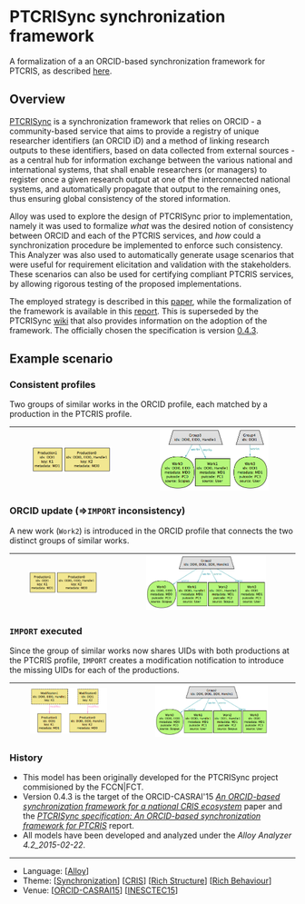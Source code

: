 # PTCRISync synchronization framework

A formalization of a an ORCID-based synchronization framework for PTCRIS, as described [here](https://github.com/fccn/PTCRISync/wiki).

## Overview

[PTCRISync](https://github.com/fccn/PTCRISync/wiki) is a synchronization framework that relies on ORCID - a community-based service that aims to provide a registry of unique researcher identifiers (an ORCID iD) and a method of linking research outputs to these identifiers, based on data collected from external sources - as a central hub for information exchange between the various national and international systems, that shall enable researchers (or managers) to register once a given research output at one of the interconnected national systems, and automatically propagate that output to the remaining ones, thus ensuring global consistency of the stored information.

Alloy was used to explore the design of PTCRISync prior to implementation, namely it was used to formalize *what* was the desired notion of consistency between ORCID and each of the PTCRIS services, and *how* could a synchronization procedure be implemented to enforce such consistency. This Analyzer was also used to automatically generate usage scenarios that were useful for requirement elicitation and validation with the stakeholders. These scenarios can also be used for certifying compliant PTCRIS services, by allowing rigorous testing of the proposed implementations.

The employed strategy is described in this [paper](http://nmacedo.github.io/pubs.html#f1000r15), while the formalization of the framework is available in this [report](http://nmacedo.github.io/pubs.html#inesctec15). This is superseded by the PTCRISync [wiki](https://github.com/fccn/PTCRISync/wiki) that also provides information on the adoption of the framework. The officially chosen the specification is version [0.4.3](ptcris_v0_4_3.als).

## Example scenario

### Consistent profiles
Two groups of similar works in the ORCID profile, each matched by a production in the PTCRIS profile.

|  <img src="Resources/images/imported_s6_p0.png" alt="S6 P0" width="70%" align="middle"/> | <img src="Resources/images/imported_s6_o0.png" alt="S6 O0" width="70%" align="middle"/> |
| --- | --- |

### ORCID update (&#8658;`IMPORT` inconsistency)
A new work (`Work2`) is introduced in the ORCID profile that connects the two distinct groups of similar works.

|  <img src="Resources/images/imported_s6_p0.png" alt="S6 P0" width="70%" align="middle"/> | <img src="Resources/images/imported_s6_o1.png" alt="S6 O1" width="70%" align="middle"/> |
| --- | --- |

### `IMPORT` executed
Since the group of similar works now shares UIDs with both productions at the PTCRIS profile, `IMPORT` creates a modification notification to introduce the missing UIDs for each of the productions.

|  <img src="Resources/images/imported_s6_p1.png" alt="S6 P1" width="70%" align="middle"/> | <img src="Resources/images/imported_s6_o1.png" alt="S6 O1" width="70%" align="middle"/> |
| --- | --- |

### History

* This model has been originally developed for the PTCRISync project commisioned by the FCCN|FCT.
* Version 0.4.3 is the target of the ORCID-CASRAI'15 *[An ORCID-based synchronization framework for a national CRIS ecosystem](http://nmacedo.github.io/pubs.html#f1000r15)* paper and the *[PTCRISync specification: An ORCID-based synchronization framework for PTCRIS](http://nmacedo.github.io/pubs.html#inesctec15)* report.
* All models have been developed and analyzed under the *Alloy Analyzer 4.2_2015-02-22*.

---

* Language: [[Alloy](https://github.com/nmacedo/MSV/wiki/By-Language#alloy)]
* Theme: [[Synchronization](https://github.com/nmacedo/MSV/wiki/By-Theme#synchronization)] [[CRIS](https://github.com/nmacedo/MSV/wiki/By-Theme#cris)] [[Rich Structure](https://github.com/nmacedo/MSV/wiki/By-Theme#rich-structure)] [[Rich Behaviour](https://github.com/nmacedo/MSV/wiki/By-Theme#rich-behaviour)]
* Venue: [[ORCID-CASRAI15](https://github.com/nmacedo/MSV/wiki/By-Venue#orcid-casrai15)] [[INESCTEC15](https://github.com/nmacedo/MSV/wiki/By-Venue#inesctec15)]
